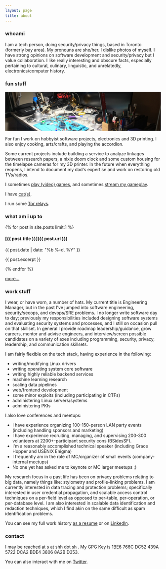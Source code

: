 ```yaml
---
layout: page
title: about
---
```

### whoami

I am a tech person, doing security/privacy things, based in Toronto (formerly bay area). My pronouns are she/her. I dislike photos of myself. I have strong opinions on software development and security/privacy but I value collaboration. I like really interesting and obscure facts, especially pertaining to cultural, culinary, linguistic, and unrelatedly, electronics/computer history.

### fun stuff

![messy desk](/images/desk.jpg)

For fun I work on hobbyist software projects, electronics and 3D printing. I also enjoy cooking, arts/crafts, and playing the accordion.

Some current projects include building a service to analyze linkages between research papers, a nixie doom clock and some custom housing for the timelapse cameras for my 3D printer. In the future when everything reopens, I intend to document my dad's expertise and work on restoring old TVs/radios.

I sometimes [play (video) games](https://steamcommunity.com/id/worldwise001), and sometimes [stream my gameplay](https://www.twitch.tv/worldwise001).

I have [cat(s)](https://www.instagram.com/shh_furbabies).

I run some [Tor relays](/tor/).

### what am i up to

{% for post in site.posts limit:1 %}
#### [{{ post.title }}]({{ post.url }})

{{ post.date | date: "%b %-d, %Y" }}

{{ post.excerpt }}

{% endfor %}

[more...](/log/)

### work stuff

I wear, or have worn, a number of hats. My current title is Engineering Manager, but in the past I've jumped into software engineering, security/secops, and devops/SRE problems. I no longer write software day to day; previously my responsibilities included designing software systems and evaluating security systems and processes, and I still on occasion pull on that skillset. In general I provide roadmap leadership/guidance, grow careers, mentor and advise engineers, and interview/screen possible candidates on a variety of axes including programming, security, privacy, leadership, and communication skillsets.

I am fairly flexible on the tech stack, having experience in the following:
- writing/modifying Linux drivers
- writing operating system core software
- writing highly reliable backend services
- machine learning research
- scaling data pipelines
- web/frontend development
- some minor exploits (including participating in CTFs)
- administering Linux servers/systems
- administering PKIs

I also love conferences and meetups:
- I have experience organizing 100-150-person LAN party events (including handling sponsors and marketing)
- I have experience recruiting, managing, and supervising 200-300 volunteers at 2200+-participant security cons (BSidesSF).
- I'm a reasonably accomplished technical speaker (including Grace Hopper and USENIX Enigma)
- I frequently am in the role of MC/organizer of small events (company-internal meetups)
- No one yet has asked me to keynote or MC larger meetups ;)

My research focus in a past life has been on privacy problems relating to big data, namely things like: stylometry and profile-linking problems. I am currently interested in data tracing and protection problems; specifically interested in user credential propagation, and scalable access control techniques on a per-field level as opposed to per-table, per-operation, or per-database level. I am also interested in scalable data identification and redaction techniques, which I find akin on the same difficult as spam identification problems.

You can see my full work history [as a resume](/resume.pdf) or on [LinkedIn](https://www.linkedin.com/in/shharvey).

### contact

I may be reached at s at shh dot sh . My GPG Key is 1BE6 766C DC52 439A 5722 DCA2 BDE4 3806 8A2B D353.

You can also interact with me on [Twitter](https://www.twitter.com/worldwise001).
